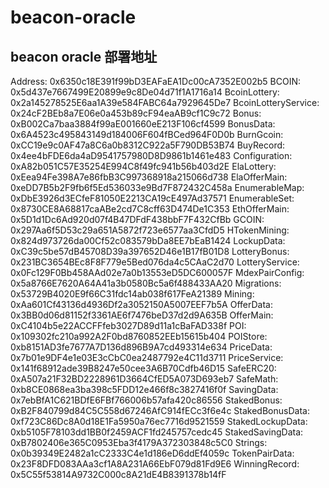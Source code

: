 # beacon-oracle

## beacon oracle 部署地址


Address: 0x6350c18E391f99bD3EAFaEA1Dc00cA7352E002b5
BCOIN: 0x5d437e7667499E20899e9c8De04d71f1A1716a14
BcoinLottery: 0x2a145278525E6aa1A39e584FABC64a7929645De7
BcoinLotteryService: 0x24cF2BEb8a7E06e0a453b89cF94eaAB9cf1C9c72
Bonus: 0xB002Ca7baa3884f99aE001660eE213F106cf4599
BonusData: 0x6A4523c495843149d184006F604fBCed964F0D0b
BurnGcoin: 0xCC19e9c0AF47a8C6a0b8312C922a5F790DB53B74
BuyRecord: 0x4ee4bFDE6da4aD9541757980D8D9861b1461e483
Configuration: 0xA82b051C57E35254E994C8f49fc941b56b403d2E
ElaLottery: 0xEea94Fe398A7e86fbB3C997368918a215066d738
ElaOfferMain: 0xeDD7B5b2F9fb6f5Ed536033e9Bd7F872432C458a
EnumerableMap: 0xDbE3926d3ECfeF81050E2213CA19cE497Ad37571
EnumerableSet: 0x8730CE8A68817caABe2cd7C8cff63D474De1C353
EthOfferMain: 0x5D1d1Dc6Ad920d07f4B47DFdF438bbF7F432CfBb
GCOIN: 0x297Aa6f5D53c29a651A5872f723e6577aa3CfdD5
HTokenMining: 0x824d973726da00Cf52c083579bDa8EE7bEaB1424
LockupData: 0xC39c5be57dB45708D39a397652D46e1B17fB01D8
LotteryBonus: 0x231BC3654BEc8F8F779e5Bed076da4c5CAaC2d70
LotteryService: 0x0Fc129F0Bb458AAd02e7a0b13553eD5DC600057F
MdexPairConfig: 0x5a8766E7620A64A41a3b0580Bc5a6f488433AA20
Migrations: 0x53729B4020E9f66C31fdc14ab038f617FeA21389
Mining: 0xAa601Cf43136d4936Df2a3052150A5007EEF7b5A
OfferData: 0x3BB0d06d81152f3361AE6f7476beD37d2d9A635B
OfferMain: 0xC4104b5e22ACCFFfeb3027D89d11a1cBaFAD338f
POI: 0x109302fc210a992A2F0bd8760852EEb15615b404
POIStore: 0xb8151AD3fe7677A7D136d896B9A7cd493314e634
PriceData: 0x7b01e9DF4e1e03E3cCbC0ea2487792e4C11d3711
PriceService: 0x141f68912ade39B8247e50cee3A6B70Cdfb46D15
SafeERC20: 0xA507a21F32BD2228961D3664CfED5A073D693eb7
SafeMath: 0xb8CE0868ea3ba398c5FDD12e466f8c3827416f0f
SavingData: 0x7ebBfA1C621BDfE6FBf766006b57afa420c86556
StakedBonus: 0xB2F840799d84C5C558d67246AfC914fECc3f6e4c
StakedBonusData: 0xf723C86Dc8A0d18E1Fa5950a76ec7716d9521559
StakedLockupData: 0xb5105F78103dd1BB0f2459ACF1fd245757cedc45
StakedSavingData: 0xB7802406e365C0953Eba3f4179A372303848c5C0
Strings: 0x0b39349E2482a1cC2333C4e1d186eD6ddEf4059c
TokenPairData: 0x23F8DFD083AAa3cf1A8A231A66EbF079d81Fd9E6
WinningRecord: 0x5C55f53814A9732C000c8A21dE4B8391378b14fF



